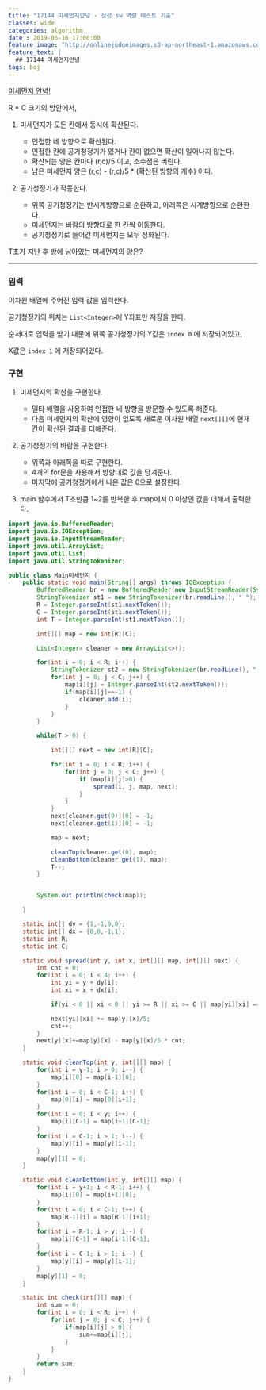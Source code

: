 ```yaml
---
title: "17144 미세먼지안녕 - 삼성 sw 역량 테스트 기출"
classes: wide
categories: algorithm
date : 2019-06-16 17:00:00
feature_image: "http://onlinejudgeimages.s3-ap-northeast-1.amazonaws.com/images/big-square.png"
feature_text: |
  ## 17144 미세먼지안녕
tags: boj
---
```


[미세먼지 안녕!](https://www.acmicpc.net/problem/17144)

R * C 크기의 방안에서,

1. 미세먼지가 모든 칸에서 동시에 확산된다.

    - 인접한 네 방향으로 확산된다.
    - 인접한 칸에 공기청정기가 있거나 칸이 없으면 확산이 일어나지 않는다.
    - 확산되는 양은 칸마다 (r,c)/5 이고, 소수점은 버린다.
    - 남은 미세먼지 양은 (r,c) - (r,c)/5 * (확산된 방향의 개수) 이다.

2. 공기청정기가 작동한다.

    - 위쪽 공기청정기는 반시계방향으로 순환하고, 아래쪽은 시계방향으로 순환한다.
    - 미세먼지는 바람의 방향대로 한 칸씩 이동한다.
    - 공기청정기로 들어간 미세먼지는 모두 정화된다.

T초가 지난 후 방에 남아있는 미세먼지의 양은?

---

### 입력

이차원 배열에 주어진 입력 값을 입력한다.

공기청정기의 위치는 `List<Integer>`에 Y좌표만 저장을 한다.

순서대로 입력을 받기 때문에 위쪽 공기청정기의 Y값은 `index 0` 에 저장되어있고,

X값은 `index 1` 에 저장되어있다.

### 구현

1. 미세먼지의 확산을 구현한다.

    - 델타 배열을 사용하여 인접한 네 방향을 방문할 수 있도록 해준다.
    - 다음 미세먼지의 확산에 영향이 없도록 새로운 이차원 배열 `next[][]`에 현재 칸이 확산된 결과를 더해준다.

2. 공기청정기의 바람을 구현한다.

    - 위쪽과 아래쪽을 따로 구현한다.
    - 4개의 for문을 사용해서 방향대로 값을 당겨준다.
    - 마지막에 공기청정기에서 나온 값은 0으로 설정한다.

3. main 함수에서 T초만큼 1~2를 반복한 후 map에서 0 이상인 값을 더해서 출력한다.

```java
import java.io.BufferedReader;
import java.io.IOException;
import java.io.InputStreamReader;
import java.util.ArrayList;
import java.util.List;
import java.util.StringTokenizer;

public class Main미세먼지 {
	public static void main(String[] args) throws IOException {
		BufferedReader br = new BufferedReader(new InputStreamReader(System.in));
		StringTokenizer st1 = new StringTokenizer(br.readLine(), " ");
		R = Integer.parseInt(st1.nextToken());
		C = Integer.parseInt(st1.nextToken());
		int T = Integer.parseInt(st1.nextToken());

		int[][] map = new int[R][C];

		List<Integer> cleaner = new ArrayList<>();

		for(int i = 0; i < R; i++) {
			StringTokenizer st2 = new StringTokenizer(br.readLine(), " ");
			for(int j = 0; j < C; j++) {
				map[i][j] = Integer.parseInt(st2.nextToken());
				if(map[i][j]==-1) {
					cleaner.add(i);
				}
			}
		}

		while(T > 0) {

			int[][] next = new int[R][C];

			for(int i = 0; i < R; i++) {
				for(int j = 0; j < C; j++) {
					if (map[i][j]>0) {
						spread(i, j, map, next);
					}
				}
			}
			next[cleaner.get(0)][0] = -1;
			next[cleaner.get(1)][0] = -1;

			map = next;

			cleanTop(cleaner.get(0), map);
			cleanBottom(cleaner.get(1), map);
			T--;
		}


		System.out.println(check(map));

	}

	static int[] dy = {1,-1,0,0};
	static int[] dx = {0,0,-1,1};
	static int R;
	static int C;

	static void spread(int y, int x, int[][] map, int[][] next) {
		int cnt = 0;
		for(int i = 0; i < 4; i++) {
			int yi = y + dy[i];
			int xi = x + dx[i];

			if(yi < 0 || xi < 0 || yi >= R || xi >= C || map[yi][xi] == -1)continue;

			next[yi][xi] += map[y][x]/5;
			cnt++;
		}
		next[y][x]+=map[y][x] - map[y][x]/5 * cnt;
	}

	static void cleanTop(int y, int[][] map) {
		for(int i = y-1; i > 0; i--) {
			map[i][0] = map[i-1][0];
		}
		for(int i = 0; i < C-1; i++) {
			map[0][i] = map[0][i+1];
		}
		for(int i = 0; i < y; i++) {
			map[i][C-1] = map[i+1][C-1];
		}
		for(int i = C-1; i > 1; i--) {
			map[y][i] = map[y][i-1];
		}
		map[y][1] = 0;
	}

	static void cleanBottom(int y, int[][] map) {
		for(int i = y+1; i < R-1; i++) {
			map[i][0] = map[i+1][0];
		}
		for(int i = 0; i < C-1; i++) {
			map[R-1][i] = map[R-1][i+1];
		}
		for(int i = R-1; i > y; i--) {
			map[i][C-1] = map[i-1][C-1];
		}
		for(int i = C-1; i > 1; i--) {
			map[y][i] = map[y][i-1];
		}
		map[y][1] = 0;
	}

	static int check(int[][] map) {
		int sum = 0;
		for(int i = 0; i < R; i++) {
			for(int j = 0; j < C; j++) {
				if(map[i][j] > 0) {
					sum+=map[i][j];
				}
			}
		}
		return sum;
	}
}
```
